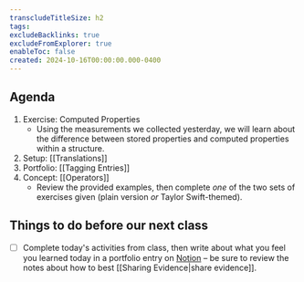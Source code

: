 ```yaml
---
transcludeTitleSize: h2
tags:
excludeBacklinks: true
excludeFromExplorer: true
enableToc: false
created: 2024-10-16T00:00:00.000-0400
---
```

## Agenda
1. Exercise: Computed Properties
	- Using the measurements we collected yesterday, we will learn about the difference between stored properties and computed properties within a structure.
1. Setup: [[Translations]]
1. Portfolio: [[Tagging Entries]]
3. Concept: [[Operators]]
	- Review the provided examples, then complete *one* of the two sets of exercises given (plain version *or* Taylor Swift-themed).

## Things to do before our next class
- [ ] Complete today's activities from class, then write about what you feel you learned today in a portfolio entry on [Notion](https://notion.so) – be sure to review the notes about how to best [[Sharing Evidence|share evidence]].